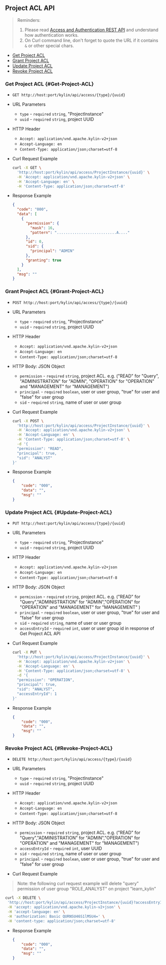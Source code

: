 ## Project ACL API

> Reminders:
>
> 1. Please read [Access and Authentication REST API](../authentication.en.md) and understand how authentication works.
> 2. On Curl command line, don't forget to quote the URL if it contains `&` or other special chars.



* [Get Project ACL](#Get-Project-ACL)
* [Grant Project ACL](#Grant-Project-ACL)
* [Update Project ACL](#Update-Project-ACL)
* [Revoke Project ACL](#Revoke-Project-ACL)



### Get Project ACL {#Get-Project-ACL}

- `GET http://host:port/kylin/api/access/{type}/{uuid}`

- URL Parameters
  - `type` - `required` `string`, "ProjectInstance"
  - `uuid` - `required` `string`, project UUID

- HTTP Header
  - `Accept: application/vnd.apache.kylin-v2+json`
  - `Accept-Language: en`
  - `Content-Type: application/json;charset=utf-8`

- Curl Request Example

  ```sh
  curl -X GET \
    'http://host:port/kylin/api/access/ProjectInstance/{uuid}' \
    -H 'Accept: application/vnd.apache.kylin-v2+json' \
    -H 'Accept-Language: en' \
    -H 'Content-Type: application/json;charset=utf-8'
  ```

- Response Example

  ```json
  {
    "code": "000",
    "data": [
      {
        "permission": {
          "mask": 16,
          "pattern": "...........................A...."
        },
        "id": 0,
        "sid": {
          "principal": "ADMIN"
        },
        "granting": true
      }
    ],
    "msg": ""
  }
  ```



### Grant Project ACL {#Grant-Project-ACL}

- `POST http://host:port/kylin/api/access/{type}/{uuid}`

- URL Parameters
  - `type` - `required` `string`, "ProjectInstance"
  - `uuid` - `required` `string`, project UUID

- HTTP Header
  - `Accept: application/vnd.apache.kylin-v2+json`
  - `Accept-Language: en`
  - `Content-Type: application/json;charset=utf-8`

- HTTP Body: JSON Object
  - `permission` - `required` `string`, project ACL. e.g. ("READ" for "Query", "ADMINISTRATION" for "ADMIN", "OPERATION" for "OPERATION" and "MANAGEMENT" for "MANAGEMENT")
  - `principal` - `required` `boolean`, user or user group, "true" for user and "false" for user group
  - `sid` - `required` `string`, name of user or user group

- Curl Request Example

  ```sh
  curl -X POST \
    'http://host:port/kylin/api/access/ProjectInstance/{uuid}' \
    -H 'Accept: application/vnd.apache.kylin-v2+json' \
    -H 'Accept-Language: en' \
    -H 'Content-Type: application/json;charset=utf-8' \
    -d '{
  	"permission": "READ",
  	"principal": true, 
  	"sid": "ANALYST"
  }'
  ```

- Response Example

  ```json
  {
      "code": "000",
      "data": "",
      "msg": ""
  }
  ```



### Update Project ACL {#Update-Project-ACL}

- `PUT http://host:port/kylin/api/access/{type}/{uuid}`

- URL Parameters
  - `type` - `required` `string`, "ProjectInstance"
  - `uuid` - `required` `string`, project UUID

- HTTP Header
  - `Accept: application/vnd.apache.kylin-v2+json`
  - `Accept-Language: en`
  - `Content-Type: application/json;charset=utf-8`

- HTTP Body: JSON Object
  - `permission` - `required` `string`, project ACL. e.g. ("READ" for "Query","ADMINISTRATION" for "ADMIN","OPERATION" for "OPERATION" and "MANAGEMENT" for "MANAGEMENT" )
  - `principal` - `required` `boolean`, user or user group, "true" for user and "false" for user group
  - `sid` - `required` `string`, name of user or user group
  - `accessEntryId` - `required` `int`, user or user group id in response of Get Project ACL API


- Curl Request Example 

  ``` sh
  curl -X PUT \
    'http://host:port/kylin/api/access/ProjectInstance/{uuid}' \
    -H 'Accept: application/vnd.apache.kylin-v2+json' \
    -H 'Accept-Language: en' \
    -H 'Content-Type: application/json;charset=utf-8' \
    -d '{
  	"permission": "OPERATION",
  	"principal": true, 
  	"sid": "ANALYST",
  	"accessEntryId": 1
  }'
  ```


- Response Example

  ```json
  {
      "code": "000",
      "data": "",
      "msg": ""
  }
  ```



### Revoke Project ACL {#Revoke-Project-ACL}

- `DELETE http://host:port/kylin/api/access/{type}/{uuid}`


- URL Parameters
  - `type` - `required`  `string`, "ProjectInstance"
  - `uuid` - `required`  `string`, project UUID

- HTTP Header
  - `Accept: application/vnd.apache.kylin-v2+json`
  - `Accept-Language: en`
  - `Content-Type: application/json;charset=utf-8`


- HTTP Body: JSON Object
  - `permission` - `required` `string`, project ACL. e.g. ("READ" for "Query","ADMINISTRATION" for "ADMIN","OPERATION" for "OPERATION" and "MANAGEMENT" for "MANAGEMENT")
  - `accessEntryId` - `required` `int`, user UUID
  - `sid` - `required` `string`, name of user or user group
  - `principal` - `required` `boolean`, user or user group, "true" for user and "false" for user group


- Curl Request Example

 > Note: the following curl request example will delete "query" permission of user group "ROLE_ANALYST" on project "learn_kylin"


  ```sh
  curl -X DELETE \
   'http://host:port/kylin/api/access/ProjectInstance/{uuid}?accessEntryId=0&sid=ROLE_MODELER&principal=false' \
   -H 'accept: application/vnd.apache.kylin-v2+json' \
   -H 'accept-language: en' \
   -H 'authorization: Basic QURNSU46S1lMSU4=' \
   -H 'content-type: application/json;charset=utf-8'
  ```


- Response Example

  ```json
  {
      "code": "000",
      "data": "",
      "msg": ""
  }
  ```
